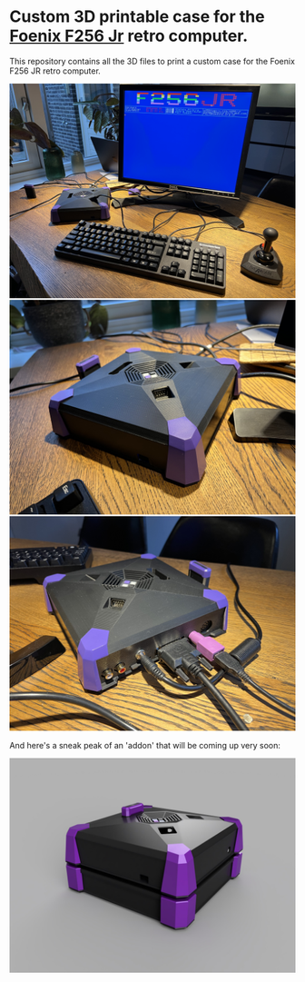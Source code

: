 # Custom 3D printable case for the [Foenix F256 Jr](https://c256foenix.com/f256-jr/?v=796834e7a283) retro computer. 
This repository contains all the 3D files to print a custom case for the Foenix F256 JR retro computer.

![Overview](images/Overview.jpeg)
![FrontRight](images/FrontRight.jpeg)
![RearRight](images/RearRight.jpeg)

And here's a sneak peak of an 'addon' that will be coming up very soon:

![DevStack](images/DeveloperStack.jpg)
